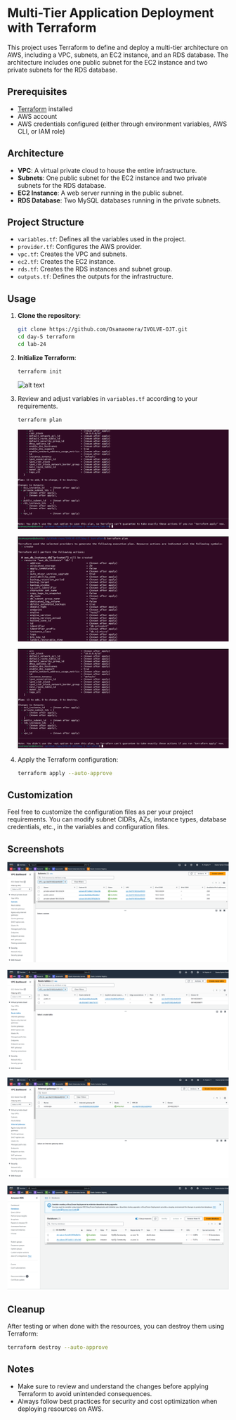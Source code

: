 # Multi-Tier Application Deployment with Terraform

This project uses Terraform to define and deploy a multi-tier architecture on AWS, including a VPC, subnets, an EC2 instance, and an RDS database. The architecture includes one public subnet for the EC2 instance and two private subnets for the RDS database.

## Prerequisites

- [Terraform](https://www.terraform.io/downloads.html) installed
- AWS account
- AWS credentials configured (either through environment variables, AWS CLI, or IAM role)

## Architecture

- **VPC**: A virtual private cloud to house the entire infrastructure.
- **Subnets**: One public subnet for the EC2 instance and two private subnets for the RDS database.
- **EC2 Instance**: A web server running in the public subnet.
- **RDS Database**: Two MySQL databases running in the private subnets.

## Project Structure

- `variables.tf`: Defines all the variables used in the project.
- `provider.tf`: Configures the AWS provider.
- `vpc.tf`: Creates the VPC and subnets.
- `ec2.tf`: Creates the EC2 instance.
- `rds.tf`: Creates the RDS instances and subnet group.
- `outputs.tf`: Defines the outputs for the infrastructure.

## Usage

1. **Clone the repository**:
   ```sh
   git clone https://github.com/Osamaomera/IVOLVE-OJT.git
   cd day-5 terraform
   cd lab-24

2. **Initialize Terraform**:
    ```sh
   terraform init
    ```
    ![alt text](init.png)

3. Review and adjust variables in `variables.tf` according to your requirements.

   ```bash
   terraform plan 
   ```
   ![alt text](plan.png)

   ![alt text](plan1.png)

   ![alt text](plan2.png)

4. Apply the Terraform configuration:

   ```bash
   terraform apply --auto-approve
   ```
## Customization

Feel free to customize the configuration files as per your project requirements. You can modify subnet CIDRs, AZs, instance types, database credentials, etc., in the variables and configuration files.

## Screenshots

   ![alt text](lab-24-subnets.png)

   ![alt text](lab-24-rt.png)

   ![alt text](lab-24-igw.png)

   ![alt text](lab-24-rds.png)

## Cleanup

After testing or when done with the resources, you can destroy them using Terraform:

```bash
terraform destroy --auto-approve
```

## Notes

- Make sure to review and understand the changes before applying Terraform to avoid unintended consequences.
- Always follow best practices for security and cost optimization when deploying resources on AWS.
